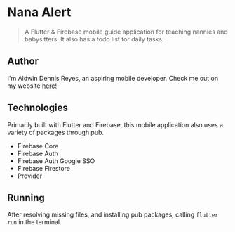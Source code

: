 # Nana Alert

> A Flutter & Firebase mobile guide application for teaching nannies and babysitters. It also has a todo list for daily tasks.

## Author

I'm Aldwin Dennis Reyes, an aspiring mobile developer. Check me out on my website [here!](https://aldwinny.github.io)

## Technologies

Primarily built with Flutter and Firebase, this mobile application also uses a variety of packages through pub.

- Firebase Core
- Firebase Auth
- Firebase Auth Google SSO
- Firebase Firestore
- Provider

## Running

After resolving missing files, and installing pub packages, calling <code>flutter run</code> in the terminal.
